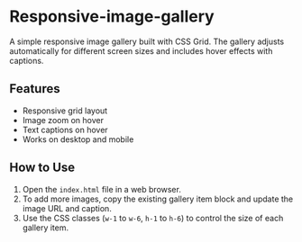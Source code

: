 # Responsive-image-gallery

A simple responsive image gallery built with CSS Grid. The gallery adjusts automatically for different screen sizes and includes hover effects with captions.

## Features

- Responsive grid layout
- Image zoom on hover
- Text captions on hover
- Works on desktop and mobile

## How to Use

1. Open the `index.html` file in a web browser.
2. To add more images, copy the existing gallery item block and update the image URL and caption.
3. Use the CSS classes (`w-1` to `w-6`, `h-1` to `h-6`) to control the size of each gallery item.

